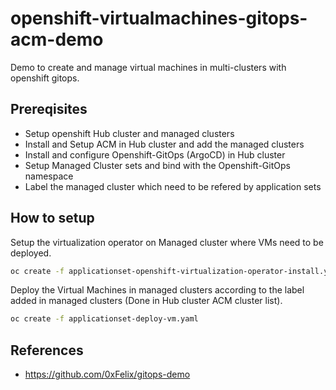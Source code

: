 # openshift-virtualmachines-gitops-acm-demo
Demo to create and manage virtual machines in multi-clusters with openshift gitops.  

## Prereqisites

- Setup openshift Hub cluster and managed clusters 
- Install and Setup ACM in Hub cluster and add the managed clusters
- Install and configure Openshift-GitOps (ArgoCD) in Hub cluster
- Setup Managed Cluster sets and bind with the Openshift-GitOps namespace
- Label the managed cluster which need to be refered by application sets

## How to setup

Setup the virtualization operator on Managed cluster where VMs need to be deployed.  
```bash
oc create -f applicationset-openshift-virtualization-operator-install.yaml
```

Deploy the Virtual Machines in managed clusters according to the label added in managed clusters (Done in Hub cluster ACM cluster list).  
```bash
oc create -f applicationset-deploy-vm.yaml
```

## References
- https://github.com/0xFelix/gitops-demo
